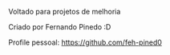 Voltado para projetos de melhoria

Criado por Fernando Pinedo :D

Profile pessoal: https://github.com/feh-pined0
